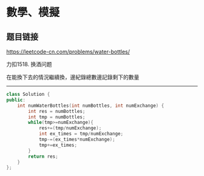 # 數學、模擬

## 题目链接

https://leetcode-cn.com/problems/water-bottles/

力扣1518. 换酒问题

在能換下去的情況繼續換，邊紀錄總數邊記錄剩下的數量
    
---------------------------------------

```cpp
class Solution {
public:
    int numWaterBottles(int numBottles, int numExchange) {
        int res = numBottles;
        int tmp = numBottles;
        while(tmp>=numExchange){
            res+=(tmp/numExchange);
            int ex_times = tmp/numExchange;
            tmp-=(ex_times*numExchange);
            tmp+=ex_times;
        }
        return res;
    }
};
```
